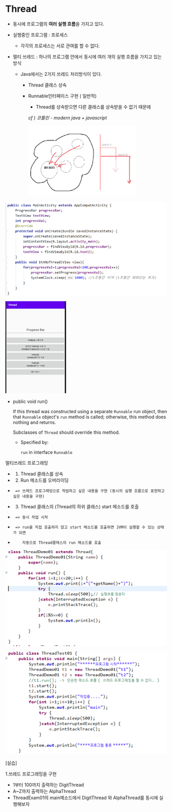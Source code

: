 # Thread

* 동시에 프로그램의 **여러 실행 흐름**을 가지고 있다.

* 실행중인 프로그램 : 프로세스

  * 각각의 프로세스는 서로 관여를 할 수 없다.

* 멀티 쓰레드 : 하나의 프로그램 안에서 동시에 여러 개의 실행 흐름을 가지고 있는 방식

  * Java에서는 2가지 쓰레드 처리방식이 있다.  

    * Thread 클래스 상속

    * Runnable인터페이스 구현 ( 일반적)

      * Thread를 상속받으면 다른 클래스를 상속받을 수 없기 때문에

      *cf ) 코틀린 - modern java  + javascript*

      <img src="images/image-20200420154108651.png" alt="image-20200420154108651" style="zoom:50%;" />

      

![image-20200420153242419](images/image-20200420153242419.png)

<img src="images/image-20200420153310926.png" alt="image-20200420153310926" style="zoom:50%;" />



- public void run()

  If this thread was constructed using a separate  `Runnable` run object, then that  `Runnable` object's `run` method is called; otherwise, this method does nothing and returns.  

   Subclasses of `Thread` should override this method.

  - Specified by:

    `run` in interface `Runnable`

 멀티쓰레드 프로그래밍
 * 1. Thread 클래스를 상속
 * 2. Run 메소드를 오버라이딩
 * 		=> 쓰레드 프로그래밍으로 작업하고 싶은 내용을 구현 (동시의 실행 흐름으로 표현하고 싶은 내용을 구현)
 * 3. Thread 클래스의 (Thread의 하위 클래스) start 메소드를 호츌
 * 		=> 동시 작업 시작
 * 		=> run을 직접 호출하지 않고 start 메소드를 호출하면 JVM이 실행할 수 있는 상태가 되면
 * 		   자동으로 Thread클래스의 run 메소드를 호출

![image-20200420163531108](images/image-20200420163531108.png)

![image-20200420163548005](images/image-20200420163548005.png)



[실습]

 1.쓰레드 프로그래밍을 구현

- 1부터 100까지 출력하는  DigitThread
- A~Z까지 출력하는 AlphaThread
- ThreadExam01의 main메소드에서 DigitThread 와 AlphaThread를 동시에 실행해보자
